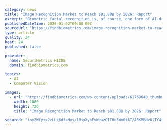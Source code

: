 ```yaml
---
category: news
title: "Image Recognition Market to Reach $81.88B by 2026: Report"
excerpt: "Biometric facial recognition is, of course, one form of AI-driven image recognition. Other technologies in this field include object recognition, pattern recognition, optical character recognition, and barcode recognition. Leading companies highlighted in ..."
publishedDateTime: 2020-01-02T00:00:00Z
sourceUrl: "https://findbiometrics.com/image-recognition-market-to-reach-81-88b-by-2026-report-701021/"
type: article
quality: 24
heat: 24
published: false

provider:
  name: SecuriMetrics HIIDE
  domain: findbiometrics.com

topics:
  - AI
  - Computer Vision

images:
  - url: "https://findbiometrics.com/wp-content/uploads/61769640_thumbnail-4-e1470335490142.jpg"
    width: 1080
    height: 720
    title: "Image Recognition Market to Reach $81.88B by 2026: Report"

secured: "toy2Wfy+x2zLUk6dfaMxs/lMspXyoEvWeazOITHu3Wm0tAT/A5KMBNvOlTY4fn8cgYwUGHRk2JqzI+Msp/rHOmEICl0NfKR+U6FFS6+H4zfdWsmTV/IO8TOhw+y1umVEK8a8DeoNKAzB7kexAmIXt5+r4404qKfZRL64h8Nwn3Tu4b4yFspDk1zJcOTYvWu5ibdSVgBi3x6PeoScJPZNbqNK0lou4YnbAHaNLeMU++0YVHKPMG7tI5a/TO79hHWtgudW84aU7NxZ8ZwzY75Hw8r3/wul3ojj4uaYMxMJuHw1gsk5+5NarQTORlSnyVIz;9g6FpB1t+w844rXLGluFNA=="
---
```


